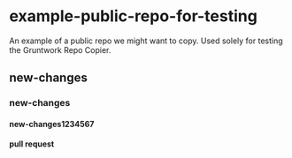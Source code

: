 # example-public-repo-for-testing
An example of a public repo we might want to copy. Used solely for testing the Gruntwork Repo Copier.

## new-changes

### new-changes

#### new-changes1234567

#### pull request


